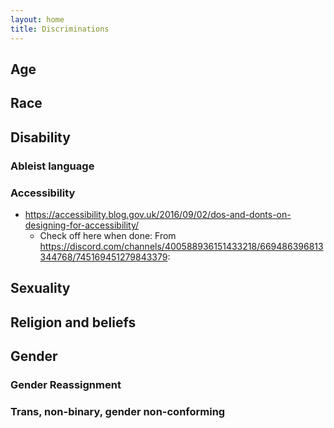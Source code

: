```yaml
---
layout: home
title: Discriminations
---
```


## Age

## Race

## Disability

### Ableist language

### Accessibility

* https://accessibility.blog.gov.uk/2016/09/02/dos-and-donts-on-designing-for-accessibility/
    * Check off here when done: From https://discord.com/channels/400588936151433218/669486396813344768/745169451279843379:

## Sexuality

## Religion and beliefs

## Gender

### Gender Reassignment

### Trans, non-binary, gender non-conforming
